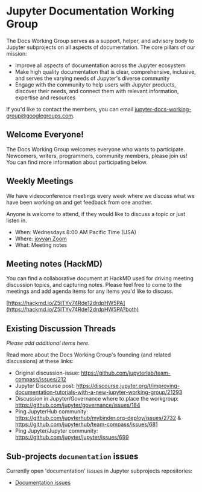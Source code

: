 # Jupyter Documentation Working Group

The Docs Working Group serves as a support, helper, and advisory body to Jupyter subprojects on all aspects of documentation. The core pillars of our mission:

- Improve all aspects of documentation across the Jupyter ecosystem
- Make high quality documentation that is clear, comprehensive, inclusive, and serves the varying needs of Jupyter's diverse community
- Engage with the community to help users with Jupyter products, discover their needs, and connect them with relevant information, expertise and resources

If you'd like to contact the members, you can email [jupyter-docs-working-group@googlegroups.com](mailto:jupyter-docs-working-group@googlegroups.com).

## Welcome Everyone!

The Docs Working Group welcomes everyone who wants to participate. Newcomers, writers, programmers, community members, please join us! You can find more information about participating below.

## Weekly Meetings

We have videoconference meetings every week where we discuss what we have been working on and get feedback from one another.

Anyone is welcome to attend, if they would like to discuss a topic or just listen in.

- When: Wednesdays 8:00 AM Pacific Time (USA)
- Where: [jovyan Zoom](https://zoom.us/my/jovyan?pwd=c0JZTHlNdS9Sek9vdzR3aTJ4SzFTQT09)
- What: Meeting notes

## Meeting notes (HackMD)

You can find a collaborative document at HackMD used for driving meeting discussion topics, and capturing notes. Please
feel free to come to the meetings and add agenda items for any items you'd like to discuss.

[https://hackmd.io/Z5ITYv74Rde12drdpHW5PA](https://hackmd.io/Z5ITYv74Rde12drdpHW5PA?both)

## Existing Discussion Threads

*Please add additional items here.*

Read more about the Docs Working Group's founding (and related discussions) at these links:

- Original discussion-issue: https://github.com/jupyterlab/team-compass/issues/212
- Jupyter Discourse post: https://discourse.jupyter.org/t/improving-documentation-tutorials-with-a-new-jupyter-working-group/21293
- Discussion in Jupyter/Governance where to place the workgroup: https://github.com/jupyter/governance/issues/184
- Ping JupyterHub community: https://github.com/jupyterhub/mybinder.org-deploy/issues/2732 & https://github.com/jupyterhub/team-compass/issues/681
- Ping Jupyter/Jupyter community: https://github.com/jupyter/jupyter/issues/699

## Sub-projects `documentation` issues

Currently open 'documentation' issues in Jupyter subprojects repositories:

- [Documentation issues](workflows/documentation_issues.md)

